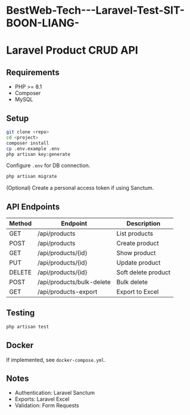 # BestWeb-Tech---Laravel-Test-SIT-BOON-LIANG-

# Laravel Product CRUD API

## Requirements
- PHP >= 8.1
- Composer
- MySQL

## Setup
```bash
git clone <repo>
cd <project>
composer install
cp .env.example .env
php artisan key:generate
```

Configure `.env` for DB connection.

```bash
php artisan migrate
```

(Optional) Create a personal access token if using Sanctum.

## API Endpoints
| Method | Endpoint                     | Description                |
|--------|------------------------------|----------------------------|
| GET    | /api/products                | List products              |
| POST   | /api/products                | Create product             |
| GET    | /api/products/{id}           | Show product               |
| PUT    | /api/products/{id}           | Update product             |
| DELETE | /api/products/{id}           | Soft delete product        |
| POST   | /api/products/bulk-delete    | Bulk delete                |
| GET    | /api/products-export         | Export to Excel            |

## Testing
```bash
php artisan test
```

## Docker
If implemented, see `docker-compose.yml`.

## Notes
- Authentication: Laravel Sanctum
- Exports: Laravel Excel
- Validation: Form Requests
